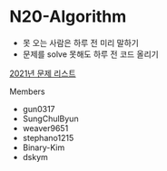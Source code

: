 # N20-Algorithm

- 못 오는 사람은 하루 전 미리 말하기
- 문제를 solve 못해도 하루 전 코드 올리기

[2021년 문제 리스트](https://github.com/violetAlphaca/N20-Algorithm/wiki)


Members

- gun0317
- SungChulByun
- weaver9651
- stephano1215
- Binary-Kim
- dskym
